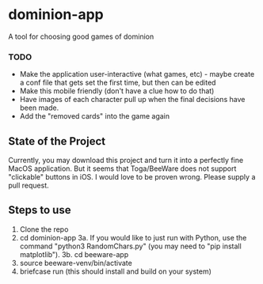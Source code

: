 # dominion-app
A tool for choosing good games of dominion


### TODO
* Make the application user-interactive (what games, etc) - maybe create a conf file that gets set the first time, but then can be edited
* Make this mobile friendly (don't have a clue how to do that)
* Have images of each character pull up when the final decisions have been made.
* Add the "removed cards" into the game again


## State of the Project
Currently, you may download this project and turn it into a perfectly fine MacOS application. But it seems that Toga/BeeWare does not support "clickable" buttons in iOS. I would love to be proven wrong. Please supply a pull request.

## Steps to use
1. Clone the repo
2. cd dominion-app
3a. If you would like to just run with Python, use the command "python3 RandomChars.py" (you may need to "pip install matplotlib").
3b. cd beeware-app
4. source beeware-venv/bin/activate
5. briefcase run (this should install and build on your system)
